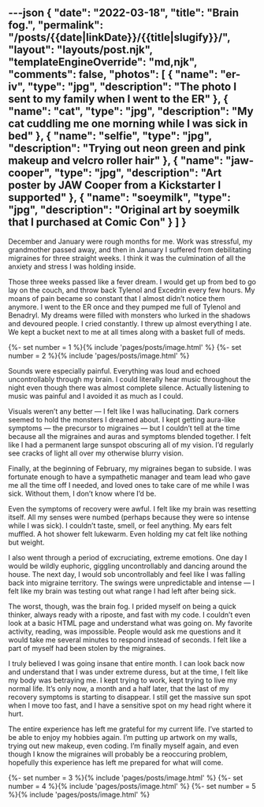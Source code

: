---json
{
	"date": "2022-03-18",
	"title": "Brain fog.",
	"permalink": "/posts/{{date|linkDate}}/{{title|slugify}}/",
	"layout": "layouts/post.njk",
	"templateEngineOverride": "md,njk",
	"comments": false,
	"photos": [
		{
			"name": "er-iv",
			"type": "jpg",
			"description": "The photo I sent to my family when I went to the ER"
		},
		{
			"name": "cat",
			"type": "jpg",
			"description": "My cat cuddling me one morning while I was sick in bed"
		},
		{
			"name": "selfie",
			"type": "jpg",
			"description": "Trying out neon green and pink makeup and velcro roller hair"
		},
		{
			"name": "jaw-cooper",
			"type": "jpg",
			"description": "Art poster by JAW Cooper from a Kickstarter I supported"
		},
		{
			"name": "soeymilk",
			"type": "jpg",
			"description": "Original art by soeymilk that I purchased at Comic Con"
		}
	]
}
---

December and January were rough months for me. Work was stressful, my grandmother passed away, and then in January I suffered from debilitating migraines for three straight weeks. I think it was the culmination of all the anxiety and stress I was holding inside.

Those three weeks passed like a fever dream. I would get up from bed to go lay on the couch, and throw back Tylenol and Excedrin every few hours. My moans of pain became so constant that I almost didn’t notice them anymore. I went to the ER once and they pumped me full of Tylenol and Benadryl. My dreams were filled with monsters who lurked in the shadows and devoured people. I cried constantly. I threw up almost everything I ate. We kept a bucket next to me at all times along with a basket full of meds.

<div class="row-double">
{%- set number = 1 %}{% include 'pages/posts/image.html' %}
{%- set number = 2 %}{% include 'pages/posts/image.html' %}
</div>

Sounds were especially painful. Everything was loud and echoed uncontrollably through my brain. I could literally hear music throughout the night even though there was almost complete silence. Actually listening to music was painful and I avoided it as much as I could.

Visuals weren’t any better — I felt like I was hallucinating. Dark corners seemed to hold the monsters I dreamed about. I kept getting aura-like symptoms — the precursor to migraines — but I couldn’t tell at the time because all the migraines and auras and symptoms blended together. I felt like I had a permanent large sunspot obscuring all of my vision. I’d regularly see cracks of light all over my otherwise blurry vision.

Finally, at the beginning of February, my migraines began to subside. I was fortunate enough to have a sympathetic manager and team lead who gave me all the time off I needed, and loved ones to take care of me while I was sick. Without them, I don’t know where I’d be.

Even the symptoms of recovery were awful. I felt like my brain was resetting itself. All my senses were numbed (perhaps because they were so intense while I was sick). I couldn’t taste, smell, or feel anything. My ears felt muffled. A hot shower felt lukewarm. Even holding my cat felt like nothing but weight. 

I also went through a period of excruciating, extreme emotions. One day I would be wildly euphoric, giggling uncontrollably and dancing around the house. The next day, I would sob uncontrollably and feel like I was falling back into migraine territory. The swings were unpredictable and intense — I felt like my brain was testing out what range I had left after being sick.

The worst, though, was the brain fog. I prided myself on being a quick thinker, always ready with a riposte, and fast with my code. I couldn’t even look at a basic HTML page and understand what was going on. My favorite activity, reading, was impossible. People would ask me questions and it would take me several minutes to respond instead of seconds. I felt like a part of myself had been stolen by the migraines.

I truly believed I was going insane that entire month. I can look back now and understand that I was under extreme duress, but at the time, I felt like my body was betraying me. I kept trying to work, kept trying to live my normal life. It’s only now, a month and a half later, that the last of my recovery symptoms is starting to disappear. I still get the massive sun spot when I move too fast, and I have a sensitive spot on my head right where it hurt.

The entire experience has left me grateful for my current life. I’ve started to be able to enjoy my hobbies again. I’m putting up artwork on my walls, trying out new makeup, even coding. I’m finally myself again, and even though I know the migraines will probably be a reoccuring problem, hopefully this experience has left me prepared for what will come.

<div class="row-triple">
{%- set number = 3 %}{% include 'pages/posts/image.html' %}
{%- set number = 4 %}{% include 'pages/posts/image.html' %}
{%- set number = 5 %}{% include 'pages/posts/image.html' %}
</div>